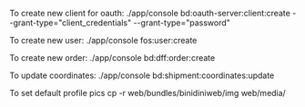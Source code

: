 To create new client for oauth:
./app/console  bd:oauth-server:client:create --grant-type="client_credentials" --grant-type="password"

To create new user:
./app/console fos:user:create
 
To create new order:
./app/console bd:dff:order:create 

To update coordinates:
./app/console bd:shipment:coordinates:update 

To set default profile pics
cp -r web/bundles/binidiniweb/img web/media/


